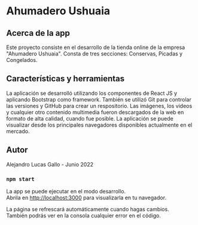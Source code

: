 # Ahumadero Ushuaia

## Acerca de la app
Este proyecto consiste en el desarrollo de la tienda online de la empresa "Ahumadero Ushuaia". Consta de tres secciones: Conservas, Picadas y Congelados.

## Características y herramientas

La aplicación se desarrolló utilizando los componentes de React JS y aplicando Bootstrap como framework. También se utilizó Git para controlar las versiones y GitHub para crear un respositorio. Las imágenes, los videos y cualquier otro contenido multimedia fueron descargados de la web en formato de alta calidad, cuando fue posible. La aplicación se puede visualizar desde los principales navegadores disponibles actualmente en el mercado.  

 ## Autor
Alejandro Lucas Gallo - Junio 2022

### `npm start`

La app se puede ejecutar en el modo desarrollo.\
Abrila en [http://localhost:3000](http://localhost:3000) para visualizarla en tu navegador.

La página se refrescará automáticamente cuando hagas cambios.\
También podrás ver en la consola cualquier error en el código.
